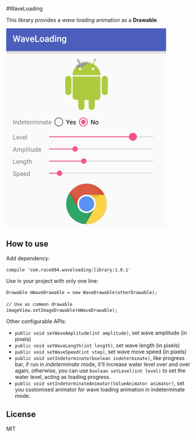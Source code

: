 #WaveLoading

This library provides a *wave loading* animation as a **Drawable**.

![screenshot](./screenshots/screenshot.gif)

## How to use

Add dependency:

```
compile 'com.race604.waveloading:library:1.0.1'
```

Use in your project with only one line:

```
Drawable mWaveDrawable = new WaveDrawable(otherDrawable);

// Use as common drawable
imageView.setImageDrawable(mWaveDrawable);
```

Other configurable APIs:

* `public void setWaveAmplitude(int amplitude)`, set wave amplitude (in pixels)
* `public void setWaveLength(int length)`, set wave length (in pixels)
* `public void setWaveSpeed(int step)`, set wave move speed (in pixels)
* `public void setIndeterminate(boolean indeterminate)`, like progress bar, if run
in *indeterminate* mode, it'll increase water level over and over again, otherwise, you can
use `boolean setLevel(int level)` to set the water level, acting as loading progress.
* `public void setIndeterminateAnimator(ValueAnimator animator)`, set you customised animator
for wave loading animation in indeterminate mode.

## License
MIT
